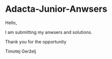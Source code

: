 # Adacta-Junior-Anwsers

Hello,

I am submitting my anwsers and solutions.


Thank you for the opportunity 

Timotej Gerželj
